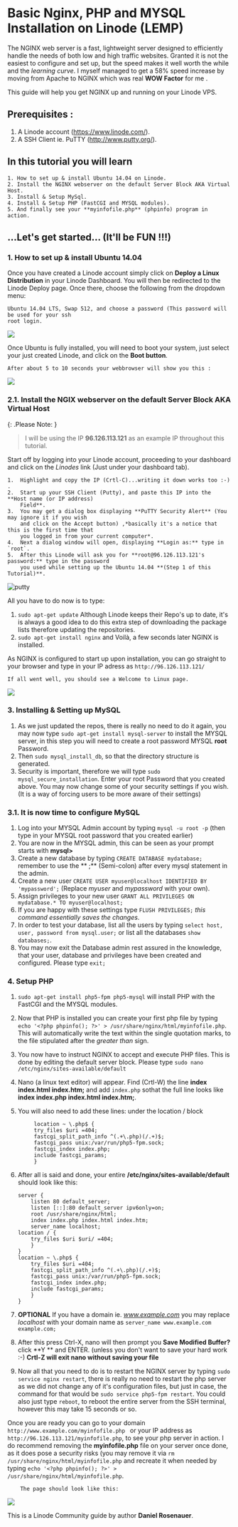 # Basic Nginx, PHP and MYSQL Installation on Linode (LEMP)


The NGINX web server is a fast, lightweight server designed to efficiently handle the needs of both low and high traffic websites. Granted it is not the easiest to configure and set up, but the speed makes it well worth the while and the *learning curve*. I myself managed to get a 58% speed increase by moving from Apache to NGINX which was real **WOW Factor** for me . 

This guide will help you get NGINX up and running on your Linode VPS.

Prerequisites :
-------------

1. A Linode account (https://www.linode.com/).
2. A SSH Client ie. PuTTY (http://www.putty.org/).

In this tutorial you will learn
--------------------------------

	1. How to set up & install Ubuntu 14.04 on Linode.
	2. Install the NGINX webserver on the default Server Block AKA Virtual Host.
	3. Install & Setup MySql.
	4. Install & Setup PHP (FastCGI and MYSQL modules).
	5. And finally see your **myinfofile.php** (phpinfo) program in action.


## ...Let's get started... (It'll be FUN !!!)


### 1. How to set up & install Ubuntu 14.04

Once you have created a Linode account simply click on **Deploy a Linux Distribution** in your Linode Dashboard. You will then be redirected to the Linode Deploy page. Once there, choose the following from the dropdown menu:

	Ubuntu 14.04 LTS, Swap 512, and choose a password (This password will be used for your ssh
    root login.
    
![](http://thunderthrasher.com/deploy.png)

Once Ubuntu is fully installed, you will need to boot your system, just select your just created Linode, and click on the **Boot button**.

	After about 5 to 10 seconds your webbrowser will show you this :

![](http://thunderthrasher.com/installed.png)
        

### 2.1. Install the NGIX webserver on the default Server Block AKA Virtual Host

{: .Please Note: }
> 
> I will be using the IP **96.126.113.121** as an example IP throughout this tutorial.

Start off by logging into your Linode account, proceeding to your dashboard and click on the *Linodes* link (Just under your dashboard tab).

	1.  Highlight and copy the IP (Crtl-C)...writing it down works too :-) .
	2.  Start up your SSH Client (Putty), and paste this IP into the **Host name (or IP address) 
    	Field**.
    3.  You may get a dialog box displaying **PuTTY Security Alert** (You may ignore it if you wish
    	and click on the Accept button) ,*basically it's a notice that this is the first time that
        you logged in from your current computer*.
	4.  Next a dialog window will open, displaying **Login as:** type in `root`.
	5.  After this Linode will ask you for **root@96.126.113.121's password:** type in the password 
    	you used while setting up the Ubuntu 14.04 **(Step 1 of this Tutorial)**.

![putty](http://thunderthrasher.com/putty1.png)

All you have to do now is to type:

1. `sudo apt-get update` Although Linode keeps their Repo's up to date, it's is always a good idea to do this extra step of downloading the package lists therefore updating the repositories.
2. `sudo apt-get install nginx` and Voilà, a few seconds later NGINX is installed.

As NGINX is configured to start up upon installation, you can go straight to your browser and type in your IP adress as `http://96.126.113.121/`

	If all went well, you should see a Welcome to Linux page.
    
![](http://thunderthrasher.com/nginx1.png)
   
### 3. Installing & Setting up MySQL

1. As we just updated the repos, there is really no need to do it again, you may now type `sudo apt-get install mysql-server` to install the MYSQL server, in this step you will need to create a root password MYSQL **root** Password.
2. Then `sudo mysql_install_db`, so that the directory structure is generated.
3. Security is important, therefore we will type `sudo mysql_secure_installation`. Enter your root Password that you created above. You may now change some of your security settings if you wish. (It is a way of forcing users to be more aware of their settings)


### 3.1. It is now time to configure MySQL

1. Log into your MYSQL Admin account by typing `mysql -u root -p` (then type in your MYSQL root password that you created earlier)
2. You are now in the MYSQL admin, this can be seen as your prompt starts with **mysql>**
3. Create a new database by typing `CREATE DATABASE mydatabase;` remember to use the ** ;** (Semi-colon) after every mysql statement in the admin.
4. Create a new user `CREATE USER myuser@localhost IDENTIFIED BY 'mypassword';` (Replace *myuser* and *mypassword* with your own).
5. Assign privileges to your new user `GRANT ALL PRIVILEGES ON mydatabase.* TO myuser@localhost;`
6. If you are happy with these settings type `FLUSH PRIVILEGES;` *this command essentially saves the changes*.
7. In order to test your database, list all the users by typing `select host, user, password from mysql.user;` or list all the databases `show databases;`.
8. You may now exit the Database admin rest assured in the knowledge, that your user, database and privileges have been created and configured. Please type `exit;`

### 4. Setup PHP

1. `sudo apt-get install php5-fpm php5-mysql` will install PHP with the FastCGI and the MYSQL modules.
2. Now that PHP is installed you can create your first php file by typing `echo '<?php phpinfo(); ?>' > /usr/share/nginx/html/myinfofile.php`. This will automatically write the text within the single quotation marks, to the file stipulated after the *greater than* sign.
3. You now have to instruct NGINX to accept and execute PHP files. This is done by editing the default server block. Please type `sudo nano /etc/nginx/sites-available/default`
4. Nano (a linux text editor) will appear. Find (Crtl-W) the line **index index.html index.htm;** and add `index.php` sothat the full line looks like **index index.php index.html index.htm;**.
5. You will also need to add these lines: under the location / block
    	
			location ~ \.php$ {
        	try_files $uri =404;
        	fastcgi_split_path_info ^(.+\.php)(/.+)$;
        	fastcgi_pass unix:/var/run/php5-fpm.sock;
        	fastcgi_index index.php;
        	include fastcgi_params;
    		}
        
6.  After all is said and done, your entire **/etc/nginx/sites-available/default** should look like this:

		server {
    		listen 80 default_server;
    		listen [::]:80 default_server ipv6only=on;
    		root /usr/share/nginx/html;
    		index index.php index.html index.htm;
    		server_name localhost;
		location / {
        	try_files $uri $uri/ =404;
    		}
    	}
    	location ~ \.php$ {
        	try_files $uri =404;
        	fastcgi_split_path_info ^(.+\.php)(/.+)$;
        	fastcgi_pass unix:/var/run/php5-fpm.sock;
        	fastcgi_index index.php;
        	include fastcgi_params;
	    	}
		}
        
7.  **OPTIONAL** If you have a domain ie. *www.example.com* you may replace *localhost* with your domain name as `server_name www.example.com example.com;`
8.  After this press Ctrl-X, nano will then prompt you **Save Modified Buffer?** click **Y ** and ENTER. (unless you don't want to save your hard work :-) **Crtl-Z will exit nano without saving your file**
9.  Now all that you need to do is to restart the NGINX server by typing `sudo service nginx restart`, there is really no need to restart the php server as we did not change any of it's configuration files, but just in case, the command for that would be `sudo service php5-fpm restart`. You could also just type `reboot`, to reboot the entire server from the SSH terminal, however this may take 15 seconds or so. 

Once you are ready you can go to your domain `http://www.example.com/myinfofile.php ` or your IP address as `http://96.126.113.121/myinfofile.php`, to see your php server in action. I do recommend removing the **myinfofile.php** file on your server once done, as it does pose a security risks (you may remove it via `rm /usr/share/nginx/html/myinfofile.php` and recreate it when needed by typing `echo '<?php phpinfo(); ?>' > /usr/share/nginx/html/myinfofile.php`.
		
       	The page should look like this:
        
![](http://thunderthrasher.com/phpini.png)

This is a Linode Community guide by author **Daniel Rosenauer**.
